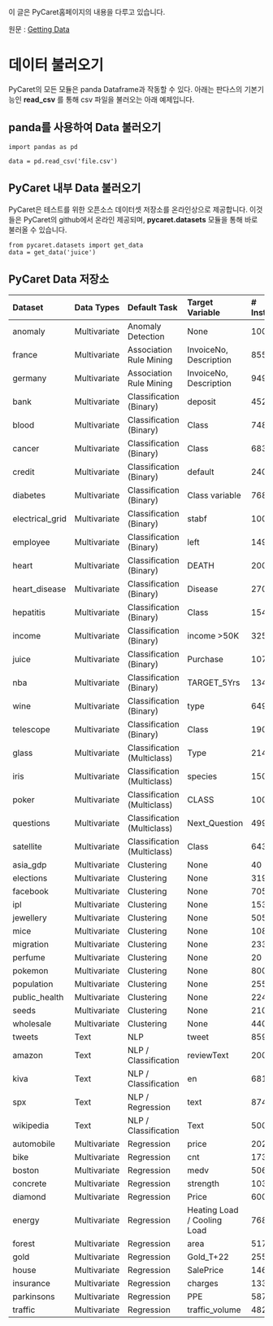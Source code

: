 이 글은 PyCaret홈페이지의 내용을 다루고 있습니다.

원문 : [Getting Data](https://pycaret.org/get-data/)

# 데이터 불러오기

PyCaret의 모든 모듈은 panda Dataframe과 작동할 수 있다. 아래는 판다스의 기본기능인 **read\_csv** 를 통해 csv 파일을 불러오는 아래 예제입니다.

## panda를 사용하여 Data 불러오기

```
import pandas as pd

data = pd.read_csv('file.csv')
```

## PyCaret 내부 Data 불러오기

PyCaret은 테스트를 위한 오픈소스 데이터셋 저장소를 온라인상으로 제공합니다. 이것들은 PyCaret의 github에서 온라인 제공되며, **pycaret.datasets** 모듈을 통해 바로 불러올 수 있습니다.

```
from pycaret.datasets import get_data
data = get_data('juice')
```

## PyCaret Data 저장소

| Dataset | Data Types | Default Task | Target Variable | \# Instances | \# Attributes |
| :-- | :-- | :-- | :-- | :-- | :-- |
| anomaly | Multivariate | Anomaly Detection | None | 1000 | 10 |
| france | Multivariate | Association Rule Mining | InvoiceNo, Description | 8557 | 8 |
| germany | Multivariate | Association Rule Mining | InvoiceNo, Description | 9495 | 8 |
| bank | Multivariate | Classification (Binary) | deposit | 45211 | 17 |
| blood | Multivariate | Classification (Binary) | Class | 748 | 5 |
| cancer | Multivariate | Classification (Binary) | Class | 683 | 10 |
| credit | Multivariate | Classification (Binary) | default | 24000 | 24 |
| diabetes | Multivariate | Classification (Binary) | Class variable | 768 | 9 |
| electrical\_grid | Multivariate | Classification (Binary) | stabf | 10000 | 14 |
| employee | Multivariate | Classification (Binary) | left | 14999 | 10 |
| heart | Multivariate | Classification (Binary) | DEATH | 200 | 16 |
| heart\_disease | Multivariate | Classification (Binary) | Disease | 270 | 14 |
| hepatitis | Multivariate | Classification (Binary) | Class | 154 | 32 |
| income | Multivariate | Classification (Binary) | income >50K | 32561 | 14 |
| juice | Multivariate | Classification (Binary) | Purchase | 1070 | 15 |
| nba | Multivariate | Classification (Binary) | TARGET\_5Yrs | 1340 | 21 |
| wine | Multivariate | Classification (Binary) | type | 6498 | 13 |
| telescope | Multivariate | Classification (Binary) | Class | 19020 | 11 |
| glass | Multivariate | Classification (Multiclass) | Type | 214 | 10 |
| iris | Multivariate | Classification (Multiclass) | species | 150 | 5 |
| poker | Multivariate | Classification (Multiclass) | CLASS | 100000 | 11 |
| questions | Multivariate | Classification (Multiclass) | Next\_Question | 499 | 4 |
| satellite | Multivariate | Classification (Multiclass) | Class | 6435 | 37 |
| asia\_gdp | Multivariate | Clustering | None | 40 | 11 |
| elections | Multivariate | Clustering | None | 3195 | 54 |
| facebook | Multivariate | Clustering | None | 7050 | 12 |
| ipl | Multivariate | Clustering | None | 153 | 25 |
| jewellery | Multivariate | Clustering | None | 505 | 4 |
| mice | Multivariate | Clustering | None | 1080 | 82 |
| migration | Multivariate | Clustering | None | 233 | 12 |
| perfume | Multivariate | Clustering | None | 20 | 29 |
| pokemon | Multivariate | Clustering | None | 800 | 13 |
| population | Multivariate | Clustering | None | 255 | 56 |
| public\_health | Multivariate | Clustering | None | 224 | 21 |
| seeds | Multivariate | Clustering | None | 210 | 7 |
| wholesale | Multivariate | Clustering | None | 440 | 8 |
| tweets | Text | NLP | tweet | 8594 | 2 |
| amazon | Text | NLP / Classification | reviewText | 20000 | 2 |
| kiva | Text | NLP / Classification | en | 6818 | 7 |
| spx | Text | NLP / Regression | text | 874 | 4 |
| wikipedia | Text | NLP / Classification | Text | 500 | 3 |
| automobile | Multivariate | Regression | price | 202 | 26 |
| bike | Multivariate | Regression | cnt | 17379 | 15 |
| boston | Multivariate | Regression | medv | 506 | 14 |
| concrete | Multivariate | Regression | strength | 1030 | 9 |
| diamond | Multivariate | Regression | Price | 6000 | 8 |
| energy | Multivariate | Regression | Heating Load / Cooling Load | 768 | 10 |
| forest | Multivariate | Regression | area | 517 | 13 |
| gold | Multivariate | Regression | Gold\_T+22 | 2558 | 121 |
| house | Multivariate | Regression | SalePrice | 1461 | 81 |
| insurance | Multivariate | Regression | charges | 1338 | 7 |
| parkinsons | Multivariate | Regression | PPE | 5875 | 22 |
| traffic | Multivariate | Regression | traffic\_volume | 48204 | 8 |
